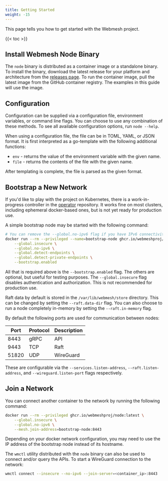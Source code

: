 ```yaml
---
title: Getting Started
weight: -15
---
```


This page tells you how to get started with the Webmesh project.

{{< toc >}}

## Install Webmesh Node Binary

The `node` binary is distributed as a container image or a standalone binary.
To install the binary, download the latest release for your platform and architecture from the [releases page](https://github.com/webmeshproj/node/releases).
To run the container image, pull the latest image from the GitHub container registry.
The examples in this guide will use the image.

## Configuration

Configuration can be supplied via a configuration file, environment variables, or command line flags.
You can choose to use any combination of these methods.
To see all available configuration options, run `node --help`.

When using a configuration file, the file can be in TOML, YAML, or JSON format.
It is first interpreted as a go-template with the following additional functions:

- `env` - returns the value of the environment variable with the given name.
- `file` - returns the contents of the file with the given name.

After templating is complete, the file is parsed as the given format.

## Bootstrap a New Network

If you'd like to play with the project on Kubernetes, there is a work-in-progress controller in the [operator](https://github.com/webmeshproj/operator/) repository.
It works fine on most clusters, including ephemeral docker-based ones, but is not yet ready for production use.

A simple bootstrap node may be started with the following command:

```bash
# You can remove the --global.no-ipv6 flag if you have IPv6 connectivity on your docker network.
docker run --rm --privileged --name=bootstrap-node ghcr.io/webmeshproj/node:latest \
    --global.insecure \
    --global.no-ipv6 \
    --global.detect-endpoints \
    --global.detect-private-endpoints \
    --bootstrap.enabled
```

All that is required above is the `--bootstrap.enabled` flag.
The others are optional, but useful for testing purposes.
The `--global.insecure` flag disables authentication and authorization. This is not recommended for production use.

Raft data by default is stored in the `/var/lib/webmesh/store` directory.
This can be changed by setting the `--raft.data-dir` flag.
You can also choose to run a node completely in-memory by setting the `--raft.in-memory` flag.

By default the following ports are used for communication between nodes:

| Port  | Protocol | Description |
| ----- | -------- | ----------- |
| 8443  | gRPC     | API         |
| 9443  | TCP      | Raft        |
| 51820 | UDP      | WireGuard   |

These are configurable via the `--services.listen-address`, `--raft.listen-address`, and `--wireguard.listen-port` flags respectively.

## Join a Network

You can connect another container to the network by running the following command:

```bash
docker run --rm --privileged ghcr.io/webmeshproj/node:latest \
    --global.insecure \
    --global.no-ipv6 \
    --mesh.join-address=bootstrap-node:8443
```

Depending on your docker network configuration, you may need to use the IP address of the bootstrap node instead of its hostname.

The `wmctl` utility distributed with the `node` binary can also be used to connect and/or query the APIs.
To start a WireGuard connection to the network:

```bash
wmctl connect --insecure --no-ipv6 --join-server=<container_ip>:8443
```
